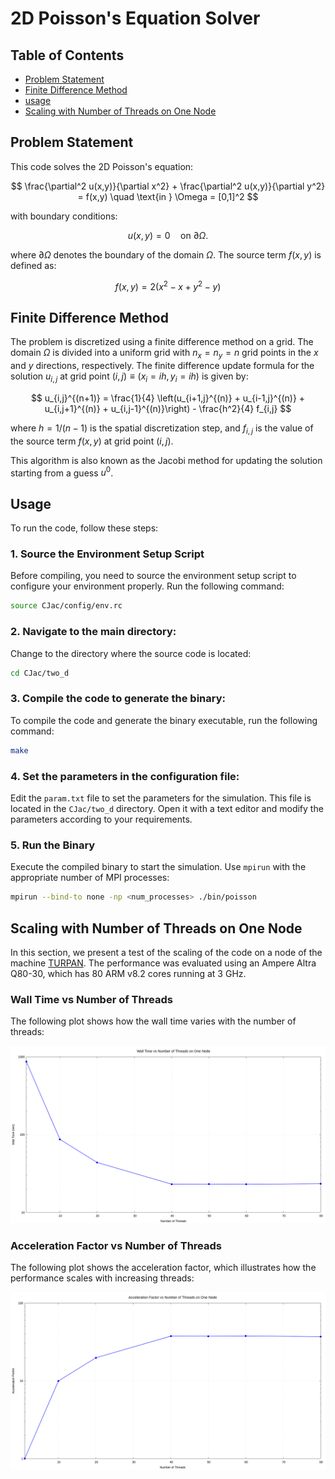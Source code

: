 # 2D Poisson's Equation Solver

## Table of Contents
- [Problem Statement](#Problem-Statement)
- [Finite Difference Method](#Finite-Difference-Method)
- [usage](#usage)
- [Scaling with Number of Threads on One Node](#Scaling-with-Number-of-Threads-on-One-Node)

## Problem Statement

This code solves the 2D Poisson's equation:

$$
\frac{\partial^2 u(x,y)}{\partial x^2} + \frac{\partial^2 u(x,y)}{\partial y^2} = f(x,y) \quad \text{in } \Omega = [0,1]^2
$$

with boundary conditions:

$$
u(x,y) = 0 \quad \text{on } \partial \Omega.
$$

where $\partial \Omega$ denotes the boundary of the domain $\Omega$.
The source term $f(x,y)$ is defined as:

$$
f(x,y) = 2 \left(x^2 - x + y^2 - y\right)
$$

## Finite Difference Method

The problem is discretized using a finite difference method on a grid. The domain $\Omega$ is divided into a uniform grid with 
$n_x=n_y=n$ grid points in the $x$ and $y$ directions, respectively.
The finite difference update formula for the solution $u_{i,j}$ at grid point $(i,j) \equiv (x_i=ih, y_i=ih)$ is given by:

$$
u_{i,j}^{(n+1)} = \frac{1}{4} \left(u_{i+1,j}^{(n)} + u_{i-1,j}^{(n)} + u_{i,j+1}^{(n)} + u_{i,j-1}^{(n)}\right) - \frac{h^2}{4} f_{i,j}
$$

where $h=1/(n-1)$ is the spatial discretization step, and $f_{i,j}$ is the value of the source term $f(x,y)$ at grid point $(i,j)$.

This algorithm is also known as the Jacobi method for updating the solution starting from a guess $u^0$.


## Usage

To run the code, follow these steps:

### 1. Source the Environment Setup Script

Before compiling, you need to source the environment setup script to configure your environment properly. 
Run the following command:

```bash
source CJac/config/env.rc
```

### 2. **Navigate to the main directory:**

Change to the directory where the source code is located:

```bash
cd CJac/two_d
```

### 3. **Compile the code to generate the binary:**

To compile the code and generate the binary executable, run the following command:

```bash
make
```

### 4. **Set the parameters in the configuration file:**

Edit the `param.txt` file to set the parameters for the simulation. This file is located in the `CJac/two_d` directory. 
Open it with a text editor and modify the parameters according to your requirements.


### 5. Run the Binary

Execute the compiled binary to start the simulation. Use `mpirun` with the appropriate number of MPI processes:

```bash
mpirun --bind-to none -np <num_processes> ./bin/poisson
```

## Scaling with Number of Threads on One Node

In this section, we present a test of the scaling of the code on a node of the machine 
[TURPAN](https://www.mesonet.fr/documentation/user-documentation/arch_exp/turpan/). 
The performance was evaluated using an Ampere Altra Q80-30, which has 80 ARM v8.2 cores 
running at 3 GHz.

<!--
//We analyzed the performance in terms of two key aspects:
//
//1. **Wall Time vs Number of Threads**: This plot shows how the execution time of the code 
//changes as the number of threads varies.
//2. **Acceleration Factor vs Number of Threads**: This plot illustrates the acceleration factor, 
//which measures how the performance improves relative to the number of threads.
-->

### Wall Time vs Number of Threads

The following plot shows how the wall time varies with the number of threads:

![Wall Time vs Number of Threads](RES/TURPAN/one_node/wall_time.png)

### Acceleration Factor vs Number of Threads

The following plot shows the acceleration factor, which illustrates how the performance scales with increasing threads:

![Acceleration Factor vs Number of Threads](RES/TURPAN/one_node/acceleration_factor.png)

